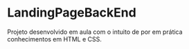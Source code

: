 # LandingPageBackEnd
Projeto desenvolvido em aula com o intuito de por em prática conhecimentos em HTML e CSS. 
